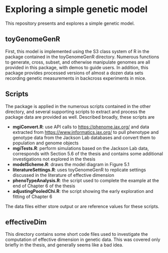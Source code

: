# Exploring a simple genetic model

This repository presents and explores a simple genetic model.

## toyGenomeGenR

First, this model is implemented using the S3 class system of R in the
package contained in the toyGenomeGenR directory. Numerous functions to
generate, cross, subset, and otherwise manipulate genomes are all
provided in this package, with demos to guide users. In addition, this
package provides processed versions of almost a dozen data sets
recording genetic measurements in backcross experiments in mice.

## Scripts

The package is applied in the numerous scripts contained in the other
directory, and several supporting scripts to extract and process the
package data are provided as well. Described broadly, these scripts
are

- **mgiConvert.R**: use API calls to https://phenome.jax.org/ and
      data extracted from https://www.informatics.jax.org/ to pull
	  phenotype and genotype data from the Jackson Lab databases and
      convert them to population and genome objects
- **mgiTests.R**: perform simulations based on the Jackson Lab
	  data, corresponds with Section 5.6 of the thesis and contains
	  some additional investigations not explored in the thesis
- **modelScheme.R**: draws the model diagram in Figure 5.1
- **literatureSettings.R**: uses toyGenomeGenR to replicate
	  settings discussed in the literature of effective dimension
- **phenoTypeAnalysis.R**: the script used to complete the example
	  at the end of Chapter 6 of the thesis
- **adjustingPooledChi.R**: the script showing the early
	  exploration and fitting of Chapter 6

The data files either store output or are reference values for these
scripts.

## effectiveDim

This directory contains some short code files used to investigate the
computation of effective dimension in genetic data. This was covered
only briefly in the thesis, and generally seems like a bad idea.
